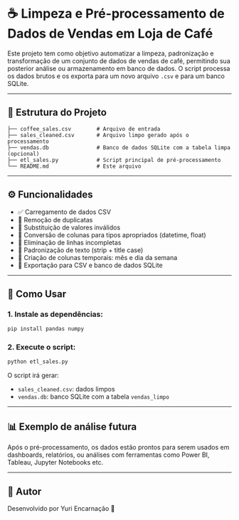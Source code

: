 # ☕ Limpeza e Pré-processamento de Dados de Vendas em Loja de Café

Este projeto tem como objetivo automatizar a limpeza, padronização e transformação de um conjunto de dados de vendas de café, permitindo sua posterior análise ou armazenamento em banco de dados. O script processa os dados brutos e os exporta para um novo arquivo `.csv` e para um banco SQLite.

---

## 📂 Estrutura do Projeto

```
├── coffee_sales.csv        # Arquivo de entrada
├── sales_cleaned.csv       # Arquivo limpo gerado após o processamento
├── vendas.db               # Banco de dados SQLite com a tabela limpa (opcional)
├── etl_sales.py            # Script principal de pré-processamento
└── README.md               # Este arquivo
```

---

## ⚙️ Funcionalidades

- ✅ Carregamento de dados CSV
- 🔁 Remoção de duplicatas
- 🚫 Substituição de valores inválidos
- 🔢 Conversão de colunas para tipos apropriados (datetime, float)
- 🧹 Eliminação de linhas incompletas
- 🧽 Padronização de texto (strip + title case)
- 📆 Criação de colunas temporais: mês e dia da semana
- 💾 Exportação para CSV e banco de dados SQLite

---

## 🚀 Como Usar

### 1. Instale as dependências:
```bash
pip install pandas numpy
```

### 2. Execute o script:
```bash
python etl_sales.py
```

O script irá gerar:
- `sales_cleaned.csv`: dados limpos
- `vendas.db`: banco SQLite com a tabela `vendas_limpo`
---

## 📊 Exemplo de análise futura

Após o pré-processamento, os dados estão prontos para serem usados em dashboards, relatórios, ou análises com ferramentas como Power BI, Tableau, Jupyter Notebooks etc.

---


## 👤 Autor

Desenvolvido por Yuri Encarnação 👋
